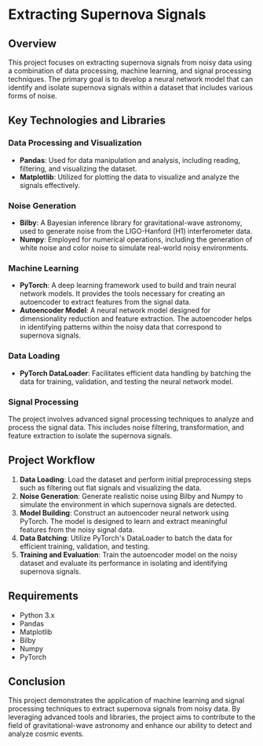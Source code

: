 # Extracting Supernova Signals

## Overview
This project focuses on extracting supernova signals from noisy data using a combination of data processing, machine learning, and signal processing techniques. The primary goal is to develop a neural network model that can identify and isolate supernova signals within a dataset that includes various forms of noise.

## Key Technologies and Libraries

### Data Processing and Visualization
- **Pandas**: Used for data manipulation and analysis, including reading, filtering, and visualizing the dataset.
- **Matplotlib**: Utilized for plotting the data to visualize and analyze the signals effectively.

### Noise Generation
- **Bilby**: A Bayesian inference library for gravitational-wave astronomy, used to generate noise from the LIGO-Hanford (H1) interferometer data.
- **Numpy**: Employed for numerical operations, including the generation of white noise and color noise to simulate real-world noisy environments.

### Machine Learning
- **PyTorch**: A deep learning framework used to build and train neural network models. It provides the tools necessary for creating an autoencoder to extract features from the signal data.
- **Autoencoder Model**: A neural network model designed for dimensionality reduction and feature extraction. The autoencoder helps in identifying patterns within the noisy data that correspond to supernova signals.

### Data Loading
- **PyTorch DataLoader**: Facilitates efficient data handling by batching the data for training, validation, and testing the neural network model.

### Signal Processing
The project involves advanced signal processing techniques to analyze and process the signal data. This includes noise filtering, transformation, and feature extraction to isolate the supernova signals.

## Project Workflow
1. **Data Loading**: Load the dataset and perform initial preprocessing steps such as filtering out flat signals and visualizing the data.
2. **Noise Generation**: Generate realistic noise using Bilby and Numpy to simulate the environment in which supernova signals are detected.
3. **Model Building**: Construct an autoencoder neural network using PyTorch. The model is designed to learn and extract meaningful features from the noisy signal data.
4. **Data Batching**: Utilize PyTorch's DataLoader to batch the data for efficient training, validation, and testing.
5. **Training and Evaluation**: Train the autoencoder model on the noisy dataset and evaluate its performance in isolating and identifying supernova signals.

## Requirements
- Python 3.x
- Pandas
- Matplotlib
- Bilby
- Numpy
- PyTorch

## Conclusion
This project demonstrates the application of machine learning and signal processing techniques to extract supernova signals from noisy data. By leveraging advanced tools and libraries, the project aims to contribute to the field of gravitational-wave astronomy and enhance our ability to detect and analyze cosmic events.

